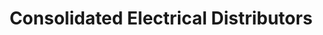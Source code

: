 ---
title: "Consolidated Electrical Distributors"
url: /redwood-city/consolidated-electrical-distributors/
shop: electrical
---